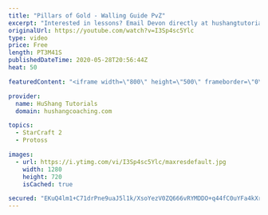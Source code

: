 ```yaml
---
title: "Pillars of Gold - Walling Guide PvZ"
excerpt: "Interested in lessons? Email Devon directly at hushangtutorials@outlook.com ------------------------------------------------------------------------------------------------------- Want to support HuShang Tutorials directly? Patreon is a website where you can contribute a monthly donation that will help"
originalUrl: https://youtube.com/watch?v=I3Sp4sc5Ylc
type: video
price: Free
length: PT3M41S
publishedDateTime: 2020-05-28T20:56:44Z
heat: 50

featuredContent: "<iframe width=\"800\" height=\"500\" frameborder=\"0\" src=\"https://www.youtube.com/embed/I3Sp4sc5Ylc\" allow=\"accelerometer; autoplay; encrypted-media; gyroscope; picture-in-picture\" allowfullscreen></iframe>"

provider:
  name: HuShang Tutorials
  domain: hushangcoaching.com

topics:
  - StarCraft 2
  - Protoss

images:
  - url: https://i.ytimg.com/vi/I3Sp4sc5Ylc/maxresdefault.jpg
    width: 1280
    height: 720
    isCached: true

secured: "EKuQ4lm1+C71drPne9uaJ5l1k/XsoYezV0ZQ666vRYMDDO+q44fC0uYFa4kXrh5FRz5Da8KIO5ouU3oHyRggQzJdIT3snvphWjie7ZVpDCoPYGsJ3cKEDhlBubSUS65Mt9Z7O7y0p6JZHUN4/Ek+4vyKIsoNQSSPmTjlA/fVhjgqLXizCp3s1TvdUSSsJE8C6OSUQjLpnOx5WqlbzT7UWhHwwfYNSovSVxm+3pUS46JyFNEipDny84rQgbvQClPyjaq3nk3U+yVolXYAvf1/H0aCkhvTGiBZAXe2pC4J2g5lPETyC4iq1Kn/kPkcCNQkLLP1eSYict0CfhN9+hCZJ2zHrroW9nNr1fj2CaUZu3LEjhOhqFu2oL2woRfAkUhif27q8CFXlnaRyWTWQ3p2L6TE1XwAP9/DVXg0jfksVYI=;LMUe/A4Z/tpGsBuPkXFkcw=="
---
```


